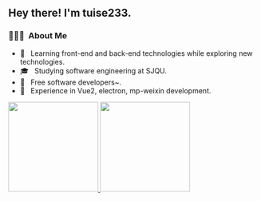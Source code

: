 <h2> Hey there! I'm tuise233.</h2>

<h3> 👨🏻‍💻 &nbsp;About Me </h3>

- 🤔 &nbsp; Learning front-end and back-end technologies while exploring new technologies.
- 🎓 &nbsp; Studying software engineering at SJQU.
- 💼 &nbsp; Free software developers~.
- 🌱 &nbsp; Experience in Vue2, electron, mp-weixin development.

<a href="https://github.com/tuise233">
  <img height="180em" src="https://github-readme-stats.vercel.app/api?username=tuise233&theme=buefy&show_icons=true" />
  <img height="180em" src="https://github-readme-stats.vercel.app/api/top-langs/?username=tuise233&theme=buefy&layout=compact" />
</a>

<br/>
